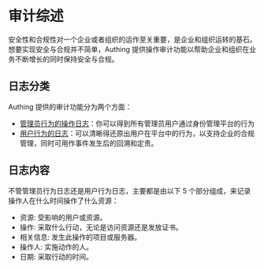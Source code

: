 # 审计综述

安全性和合规性对一个企业或者组织的运作至关重要，是企业和组织运转的基石。想要实现安全与合规并不简单，Authing 提供操作审计功能以帮助企业和组织在业务不断增长的同时保持安全与合规。

## 日志分类

Authing 提供的审计功能分为两个方面：

- [管理员行为的操作日志](./administrator-action.md)：你可以得到所有管理员用户通过身份管理平台的行为
- [用户行为的日志](./user-action.md)：可以清晰得还原出用户在平台中的行为，以支持企业的合规管理，同时可用作事件发生后的回溯和定责。

## 日志内容

不管管理员行为日志还是用户行为日志，主要都是由以下 5 个部分组成，来记录操作人在什么时间操作了什么资源：

- 资源: 受影响的用户或资源。
- 操作: 采取什么行动，无论是访问资源还是发放证书。
- 相关信息: 发生此操作的项目或服务器。
- 操作人: 实施动作的人。
- 日期: 采取行动的时间。
